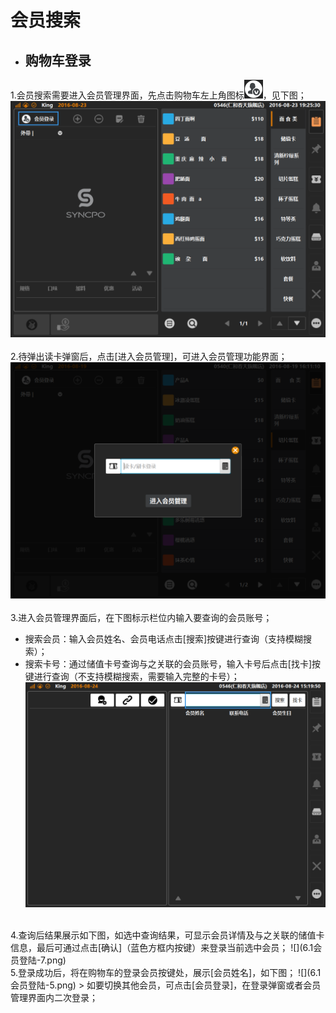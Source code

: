 # 会员搜索  
* ## 购物车登录  
1.会员搜索需要进入会员管理界面，先点击购物车左上角图标![](会员icon.png)，见下图；  
![](6.1会员登陆.png)  
<br />
2.待弹出读卡弹窗后，点击[进入会员管理]，可进入会员管理功能界面；  
![](6.2扫码登陆.png)  
<br />
3.进入会员管理界面后，在下图标示栏位内输入要查询的会员账号；  
* 搜索会员：输入会员姓名、会员电话点击[搜索]按键进行查询（支持模糊搜索）；  
* 搜索卡号：通过储值卡号查询与之关联的会员账号，输入卡号后点击[找卡]按键进行查询（不支持模糊搜索，需要输入完整的卡号）；
![](6.1会员登陆-6.png)  
<br />
4.查询后结果展示如下图，如选中查询结果，可显示会员详情及与之关联的储值卡信息，最后可通过点击[确认]（蓝色方框内按键）来登录当前选中会员；
![](6.1会员登陆-7.png)  
<br />
5.登录成功后，将在购物车的登录会员按键处，展示[会员姓名]，如下图；  
![](6.1会员登陆-5.png)  
> 如要切换其他会员，可点击[会员登录]，在登录弹窗或者会员管理界面内二次登录；